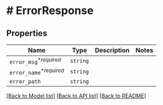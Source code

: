 # # ErrorResponse



## Properties

Name | Type | Description | Notes
------------ | ------------- | ------------- | -------------
| `error_msg`<sup>*_required_</sup> | ```string``` |    |  |
| `error_name`<sup>*_required_</sup> | ```string``` |    |  |
| `error_path` | ```string``` |    |  |

[[Back to Model list]](../../README.md#models) [[Back to API list]](../../README.md#endpoints) [[Back to README]](../../README.md)
